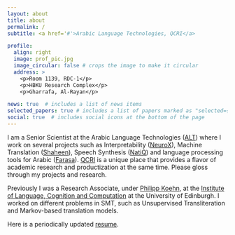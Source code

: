 ```yaml
---
layout: about
title: about
permalink: /
subtitle: <a href='#'>Arabic Language Technologies, QCRI</a>

profile:
  align: right
  image: prof_pic.jpg
  image_circular: false # crops the image to make it circular
  address: >
    <p>Room 1139, RDC-1</p>
    <p>HBKU Research Complex</p>
    <p>Gharrafa, Al-Rayan</p>

news: true  # includes a list of news items
selected_papers: true # includes a list of papers marked as "selected={true}"
social: true  # includes social icons at the bottom of the page
---
```



<style>
  body
  { background-image: url('assets/img/Tughra.png');
    background-repeat: no-repeat; 
    background-size: 40% 40%;
  }
</style>



I am a Senior Scientist at the Arabic Language Technologies ([ALT](https://alt.qcri.org/)) where I work on several projects such as Interpretability ([NeuroX](https://neurox.qcri.org/)), Machine Translation ([Shaheen](https://mt.qcri.org/api)), Speech Synthesis ([NatiQ](https://tts.qcri.org/)) and language processing tools for Arabic ([Farasa](https://alt.qcri.org/farasa/)). [QCRI](https://www.hbku.edu.qa/en/qcri) is a unique place that provides a flavor of academic research and productization at the same time. Please gloss through my projects and research.

Previously I was a Research Associate, under [Philipp Koehn](https://www.cs.jhu.edu/~phi/), at the [Institute of Language, Cognition and Computation](https://web.inf.ed.ac.uk/ilcc) at the University of Edinburgh. I worked on different problems in SMT, such as Unsupervised Transliteration and Markov-based translation models.

Here is a periodically updated [resume](https://nadirdurrani.github.io/assets/pdf/CV.pdf).